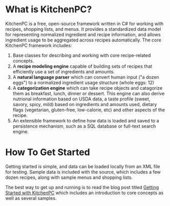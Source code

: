 What is KitchenPC?
====

KitchenPC is a free, open-source framework written in C# for working with recipes, shopping lists, and menus.  It provides a standardized data model for representing normalized ingredient and recipe information, and allows ingredient usage to be aggregated across recipes automatically.  The core KitchenPC framework includes:

1. Base classes for describing and working with core recipe-related concepts.
2. A **recipe modeling engine** capable of building sets of recipes that efficiently use a set of ingredients and amounts.
3. A **natural language parser** which can convert human input ("a dozen eggs") to a normalized ingredient usage structure (whole eggs: 12)
4. A **categorization engine** which can take recipe objects and catagorize them as breakfast, lunch, dinner or dessert.  This engine can also derive nutrional information based on USDA data, a taste profile (sweet, savory, spicy, mild) based on ingredients and amounts used, dietary flags (vegetarian, gluten-free, low-calorie, etc) and other aspects of the recipe.
5. An extensible framework to define how data is loaded and saved to a persistence mechanism, such as a SQL database or full-text search engine.

How To Get Started
====

Getting started is simple, and data can be loaded locally from an XML file for testing.  Sample data is included with the source, which includes a few dozen recipes, along with sample menus and shopping lists.

The best way to get up and running is to read the blog post titled [Getting Started with KitchenPC](http://blog.kitchenpc.com/) which includes an introduction to core concepts as well as several samples.
